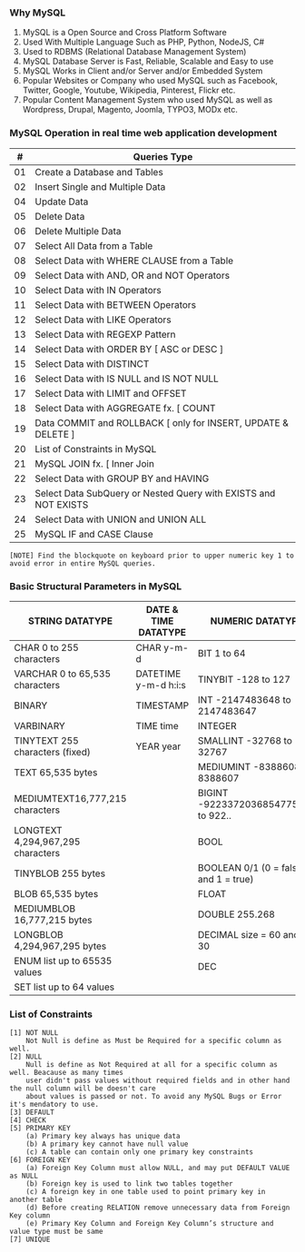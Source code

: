### Why MySQL
  1. MySQL is a Open Source and Cross Platform Software
  2. Used With Multiple Language Such as PHP, Python, NodeJS, C#
  3. Used to RDBMS (Relational Database Management System)
  4. MySQL Database Server is Fast, Reliable, Scalable and Easy to use
  5. MySQL Works in Client and/or Server and/or Embedded System
  6. Popular Websites or Company who used MySQL such as Facebook, Twitter, Google, Youtube, Wikipedia, Pinterest, Flickr etc.
  7. Popular Content Management System who used MySQL as well as Wordpress, Drupal, Magento, Joomla, TYPO3, MODx etc.


### MySQL Operation in real time web application development
| # | Queries Type |
|---|--------------|
| 01 | Create a Database and Tables |
| 02 | Insert Single and Multiple Data |
| 04 | Update Data |
| 05 | Delete Data |
| 06 | Delete Multiple Data |
| 07 | Select All Data from a Table |
| 08 | Select Data with WHERE CLAUSE from a Table |
| 09 | Select Data with AND, OR and NOT Operators |
| 10 | Select Data with IN Operators |
| 11 | Select Data with BETWEEN Operators |
| 12 | Select Data with LIKE Operators |
| 13 | Select Data with REGEXP Pattern |
| 14 | Select Data with ORDER BY [ ASC or DESC ] |
| 15 | Select Data with DISTINCT |
| 16 | Select Data with IS NULL and IS NOT NULL |
| 17 | Select Data with LIMIT and OFFSET |
| 18 | Select Data with AGGREGATE fx. [ COUNT | MAX | MIN | SUM | AVG ] |
| 19 | Data COMMIT and ROLLBACK [ only for INSERT, UPDATE & DELETE ] |
| 20 | List of Constraints in MySQL |
| 21 | MySQL JOIN fx. [ Inner Join | Left Join | Right Join | Cross Join | Join ] |
| 22 | Select Data with GROUP BY and HAVING |
| 23 | Select Data SubQuery or Nested Query with EXISTS and NOT EXISTS |
| 24 | Select Data with UNION and UNION ALL |
| 25 | MySQL IF and CASE Clause |

```
[NOTE] Find the blockquote on keyboard prior to upper numeric key 1 to avoid error in entire MySQL queries.
```

### Basic Structural Parameters in MySQL
| STRING DATATYPE | DATE & TIME DATATYPE | NUMERIC DATATYPE |
|-----------------|----------------------|------------------|
| CHAR 0 to 255 characters | CHAR y-m-d | BIT 1 to 64 |
| VARCHAR	0 to 65,535 characters | DATETIME	y-m-d h:i:s	| TINYBIT	-128 to 127 |
| BINARY | TIMESTAMP | INT -2147483648 to 2147483647 |
| VARBINARY | TIME time | INTEGER |
| TINYTEXT 255 characters (fixed)	| YEAR year | SMALLINT	-32768 to 32767 |
| TEXT 65,535 bytes |  | MEDIUMINT	-8388608 to 8388607 |
| MEDIUMTEXT16,777,215 characters |  | BIGINT -9223372036854775808 to 922..	|
| LONGTEXT 4,294,967,295 characters|  | BOOL |
| TINYBLOB 255 bytes |  | BOOLEAN	0/1 (0 = false and 1 = true)|
| BLOB 65,535 bytes |  | FLOAT |
| MEDIUMBLOB 16,777,215 bytes |  | DOUBLE 255.268 |
| LONGBLOB 4,294,967,295 bytes |  | DECIMAL	size = 60 and d = 30 |
| ENUM list up to 65535 values |  | DEC |
| SET list up to 64 values |  |  |


### List of Constraints
```
[1] NOT NULL
    Not Null is define as Must be Required for a specific column as well.
[2] NULL
    Null is define as Not Required at all for a specific column as well. Beacause as many times 
    user didn't pass values without required fields and in other hand the null column will be doesn't care 
    about values is passed or not. To avoid any MySQL Bugs or Error it's mendatory to use.
[3] DEFAULT
[4] CHECK
[5] PRIMARY KEY	
    (a) Primary key always has unique data
    (b) A primary key cannot have null value
    (c) A table can contain only one primary key constraints
[6] FOREIGN KEY	
    (a) Foreign Key Column must allow NULL, and may put DEFAULT VALUE as NULL
    (b) Foreign key is used to link two tables together	
    (c) A foreign key in one table used to point primary key in another table	
    (d) Before creating RELATION remove unnecessary data from Foreign Key column	
    (e) Primary Key Column and Foreign Key Column’s structure and value type must be same	
[7] UNIQUE
```
